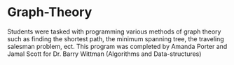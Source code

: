 # Graph-Theory
Students were tasked with programming various methods of graph theory such as finding the shortest path, the minimum spanning tree,  the traveling salesman problem, ect. This program was completed by Amanda Porter and Jamal Scott for Dr. Barry Wittman (Algorithms and Data-structures)
